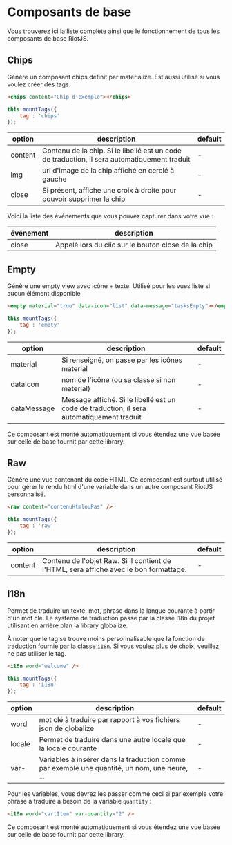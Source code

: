 # Composants de base

Vous trouverez ici la liste complète ainsi que le fonctionnement de tous les composants de base RiotJS.

## Chips

Génère un composant chips définit par materialize. Est aussi utilisé si vous voulez créer des tags.

```html
<chips content="Chip d'exemple"></chips>
```

```javascript
this.mountTags({
    tag : 'chips'
});
```

| option        | description                                                                                   | default   |
| ------        | -----------                                                                                   | -------   |
| content       | Contenu de la chip. Si le libellé est un code de traduction, il sera automatiquement traduit  | -         |
| img           | url d'image de la chip affiché en cerclé à gauche                                             | -         |
| close         | Si présent, affiche une croix à droite pour pouvoir supprimer la chip                         | -         |

Voici la liste des événements que vous pouvez capturer dans votre vue :

| événement             | description                                                   |
| -----                 | -----                                                         |
| close                 | Appelé lors du clic sur le bouton close de la chip            |

## Empty

Génère une empty view avec icône + texte. Utilisé pour les vues liste si aucun élément disponible

```html
<empty material="true" data-icon="list" data-message="tasksEmpty"></empty>
```

```javascript
this.mountTags({
    tag : 'empty'
});
```

| option        | description                                                                               | default   |
| ------        | -----------                                                                               | -------   |
| material      | Si renseigné, on passe par les icônes material                                            | -         |
| dataIcon      | nom de l'icône (ou sa classe si non material)                                             | -         |
| dataMessage   | Message affiché. Si le libellé est un code de traduction, il sera automatiquement traduit | -         |

<aside class="notice">Ce composant est monté automatiquement si vous étendez une vue basée sur celle de base fournit par cette library.</aside>

## Raw

Génère une vue contenant du code HTML. Ce composant est surtout utilisé pour gérer le rendu html d'une variable dans un autre composant RiotJS personnalisé.

```html
<raw content="contenuHtmlouPas" />
```

```javascript
this.mountTags({
    tag : 'raw'
});
```

| option        | description                                                                               | default   |
| ------        | -----------                                                                               | -------   |
| content       | Contenu de l'objet Raw. Si il contient de l'HTML, sera affiché avec le bon formattage.    | -         |

## I18n

Permet de traduire un texte, mot, phrase dans la langue courante à partir d'un mot clé. Le système de traduction passe par la classe i18n du projet utilisant en arrière plan la library globalize.

À noter que le tag se trouve moins personnalisable que la fonction de traduction fournie par la classe `i18n`. Si vous voulez plus de choix, veuillez ne pas utiliser le tag.

```html
<i18n word="welcome" />
```

```javascript
this.mountTags({
    tag : 'i18n'
});
```

| option                    | description                                                                                   | default   |
| ------                    | -----------                                                                                   | -------   |
| word                      | mot clé à traduire par rapport à vos fichiers json de globalize                               | -         |
| locale                    | Permet de traduire dans une autre locale que la locale courante                               | -         |
| var-<nom variable>        | Variables à insérer dans la traduction comme par exemple une quantité, un nom, une heure, ... | -         |

Pour les variables, vous devrez les passer comme ceci si par exemple votre phrase à traduire a besoin de la variable `quantity` :

```html
<i18n word="cartItem" var-quantity="2" />
```

<aside class="notice">Ce composant est monté automatiquement si vous étendez une vue basée sur celle de base fournit par cette library.</aside>